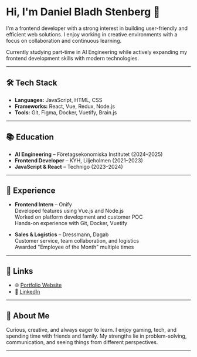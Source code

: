 # Hi, I'm Daniel Bladh Stenberg 👋

I'm a frontend developer with a strong interest in building user-friendly and efficient web solutions. I enjoy working in creative environments with a focus on collaboration and continuous learning.

Currently studying part-time in AI Engineering while actively expanding my frontend development skills with modern technologies.

---

## 🛠️ Tech Stack

- **Languages:** JavaScript, HTML, CSS
- **Frameworks:** React, Vue, Redux, Node.js
- **Tools:** Git, Figma, Docker, Vuetify, Brain.js

---

## 📚 Education

- **AI Engineering** – Företagsekonomiska Institutet (2024–2025)
- **Frontend Developer** – KYH, Liljeholmen (2021–2023)
- **JavaScript & React** – Technigo (2023–2024)

---

## 💼 Experience

- **Frontend Intern** – Onify  
  Developed features using Vue.js and Node.js  
  Worked on platform development and customer POC  
  Hands-on experience with Git, Docker, Vuetify

- **Sales & Logistics** – Dressmann, Dagab  
  Customer service, team collaboration, and logistics  
  Awarded "Employee of the Month" multiple times

---

## 🔗 Links

- 🌐 [Portfolio Website](https://danielbladhportfolio.netlify.app/)
- 💼 [LinkedIn](https://www.linkedin.com/in/danielbladh-stenberg/)

---

## 🙌 About Me

Curious, creative, and always eager to learn. I enjoy gaming, tech, and spending time with friends and family. My strengths lie in problem-solving, communication, and seeing things from different perspectives.

---

